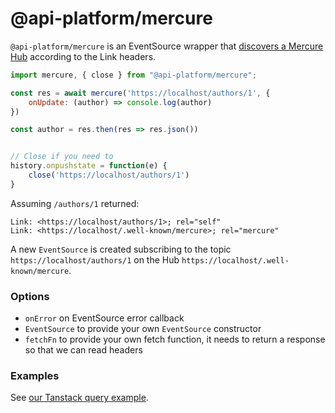 # @api-platform/mercure

`@api-platform/mercure` is an EventSource wrapper that [discovers a Mercure Hub](https://mercure.rocks/spec#discovery) according to the Link headers.

```javascript
import mercure, { close } from "@api-platform/mercure";

const res = await mercure('https://localhost/authors/1', {
    onUpdate: (author) => console.log(author)
})

const author = res.then(res => res.json())


// Close if you need to 
history.onpushstate = function(e) {
    close('https://localhost/authors/1')
}
```

Assuming `/authors/1` returned:

```
Link: <https://localhost/authors/1>; rel="self"
Link: <https://localhost/.well-known/mercure>; rel="mercure"
```

A new `EventSource` is created subscribing to the topic `https://localhost/authors/1` on the Hub `https://localhost/.well-known/mercure`. 

### Options

- `onError` on EventSource error callback
- `EventSource` to provide your own `EventSource` constructor
- `fetchFn` to provide your own fetch function, it needs to return a response so that we can read headers

### Examples

See [our Tanstack query example](../../tests-server/mercure.html).

